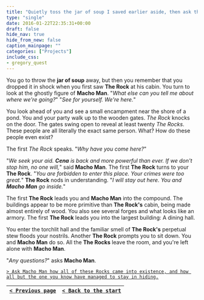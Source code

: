 ```yaml
---
title: "Quietly toss the jar of soup I saved earlier aside, then ask the Rock what his title means among the people in his society, and ask Macho Man if there's anything more he can tell me about the mission or where we're going."
type: "single"
date: 2016-01-22T22:35:31+00:00
draft: false
hide_nav: true
hide_from_new: false
caption_mainpage: ""
categories: ["Projects"]
include_css:
- gregory_quest
---
```


You go to throw the **jar of soup** away, but then you remember that you dropped it in shock when you first saw **The Rock** at his cabin. You turn to look at the ghostly figure of **Macho Man**. "*What else can you tell me about where we're going?*" "*See for yourself. We're here.*"

You look ahead of you and see a small encampment near the shore of a pond. You and your party walk up to the wooden gates. *The Rock* knocks on the door. The gates swing open to reveal at least twenty *The Rocks*. These people are all literally the exact same person. What? How do these people even exist?

The first *The Rock* speaks. "*Why have you come here?*"

"*We seek your aid. **Cena** is back and more powerful than ever. If we don't stop him, no one will,*" said **Macho Man**. The first **The Rock** turns to your **The Rock**. "*You are forbidden to enter this place. Your crimes were too great.*" **The Rock** nods in understanding. "*I will stay out here. You and **Macho Man** go inside.*"

The first **The Rock** leads you and **Macho Man** into the compound. The buildings appear to be more primitive than **The Rock's** cabin, being made almost entirely of wood. You also see several forges and what looks like an armory. The first **The Rock** leads you into the largest building: A dining hall.

You enter the torchlit hall and the familiar smell of **The Rock's** perpetual stew floods your nostrils. Another **The Rock** prompts you to sit down. You and **Macho Man** do so. All the **The Rocks** leave the room, and you're left alone with **Macho Man**. 

"*Any questions?*" asks **Macho Man**.

[``> Ask Macho Man how all of these Rocks came into existence, and how all but the one you know have managed to stay in hiding.``](../18)

|[``< Previous page``](../16)|[``< Back to the start``](../)|
|---|---|